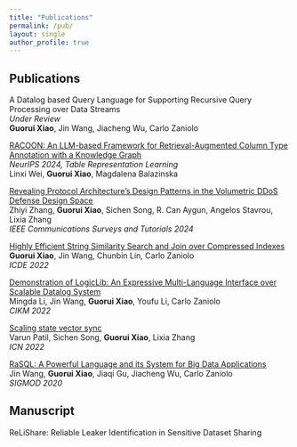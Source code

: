 ```yaml
---
title: "Publications"
permalink: /pub/
layout: single
author_profile: true
---
```


## Publications

A Datalog based Query Language for Supporting Recursive Query Processing over Data Streams <br>
*Under Review* <br>
**Guorui Xiao**, Jin Wang, Jiacheng Wu, Carlo Zaniolo <br>

[RACOON: An LLM-based Framework for Retrieval-Augmented Column Type Annotation with a Knowledge Graph](https://arxiv.org/abs/2409.14556) <br>
*NeurIPS 2024, Table Representation Learning* <br>
Linxi Wei, **Guorui Xiao**, Magdalena Balazinska <br>

[Revealing Protocol Architecture’s Design Patterns in the Volumetric DDoS Defense Design Space](https://ieeexplore.ieee.org/document/10506756) <br>
Zhiyi Zhang, **Guorui Xiao**, Sichen Song, R. Can Aygun, Angelos Stavrou, Lixia Zhang <br>
*IEEE Communications Surveys and Tutorials 2024*

[Highly Efficient String Similarity Search and Join over Compressed Indexes](https://ieeexplore.ieee.org/document/9835221) <br>
**Guorui Xiao**, Jin Wang, Chunbin Lin, Carlo Zaniolo <br>
*ICDE 2022*

[Demonstration of LogicLib: An Expressive Multi-Language Interface over Scalable Datalog System](https://dl.acm.org/doi/abs/10.1145/3511808.3557174)<br>
Mingda Li, Jin Wang, **Guorui Xiao**, Youfu Li, Carlo Zaniolo <br>
*CIKM 2022*

[Scaling state vector sync](https://dl.acm.org/doi/abs/10.1145/3517212.3559485) <br>
Varun Patil, Sichen Song, **Guorui Xiao**, Lixia Zhang <br>
*ICN 2022*

[RaSQL: A Powerful Language and its System for Big Data Applications](https://dl.acm.org/doi/10.1145/3318464.3384677) <br>
Jin Wang, **Guorui Xiao**, Jiaqi Gu, Jiacheng Wu, Carlo Zaniolo <br>
*SIGMOD 2020*


## Manuscript

ReLiShare: Reliable Leaker Identification in Sensitive Dataset Sharing <br>


<!-- SoK: Revealing the Design Patterns in DDoS Defense Design Space <br> -->



